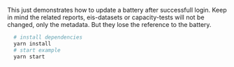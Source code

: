This just demonstrates how to update a battery after successfull login.
Keep in mind the related reports, eis-datasets or capacity-tests will not be changed, only the metadata. But they lose the reference to the battery.

```bash
  # install dependencies
  yarn install
  # start example
  yarn start
```
